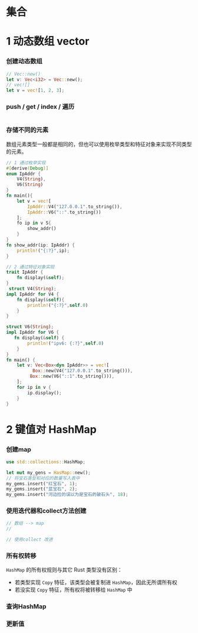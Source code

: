 # 集合



# 1 动态数组 vector

### 创建动态数组

```rust
// Vec::new()
let v: Vec<i32> = Vec::new();
// vec![]
let v = vec![1, 2, 3];
```

### push / get / index / 遍历

```rust
```



### 存储不同的元素

数组元素类型一般都是相同的，但也可以使用枚举类型和特征对象来实现不同类型的元素。

```rust
// 1 通过枚举实现
#[derive(Debug)]
enum IpAddr {
    V4(String),
    V6(String)
}
fn main(){
    let v = vec![
        IpAddr::V4("127.0.0.1".to_string()),
        IpAddr::V6("::".to_string())
    ];
    fo ip in v S{
        show_addr()
    }
}
fn show_addr(ip: IpAddr) {
    println!("{:?}",ip);
}
```

```rust
// 2 通过特征对象实现
trait IpAddr {
    fn display(&self);
}
 struct V4(String);
impl IpAddr for V4 {
    fn display(&self){
        println!("{:?}",self.0)
    }
}

struct V6(String);
impl IpAddr for V6 {
   fn display(&self) {
        println!("ipv6: {:?}",self.0)
    } 
}
fn main() {
    let v: Vec<Box<dyn IpAddr>> = vec![
      	  Box::new(V4("127.0.0.1".to_string())),
         Box::new(V6("::1".to_string())),
    ];
    for ip in v {
        ip.display();
    }
}
```



# 2 键值对 HashMap

### 创建map

```rust
use std::collections::HashMap;

let mut my_gens = HasMap::new();
// 将宝石类型和对应的数量写入表中
my_gems.insert("红宝石", 1);
my_gems.insert("蓝宝石", 2);
my_gems.insert("河边捡的误以为是宝石的破石头", 18);
```

### 使用迭代器和collect方法创建

```rust
// 数组 --> map
// 

// 使用collect 改进
```

### 所有权转移

`HashMap` 的所有权规则与其它 Rust 类型没有区别：

- 若类型实现 `Copy` 特征，该类型会被复制进 `HashMap`，因此无所谓所有权
- 若没实现 `Copy` 特征，所有权将被转移给 `HashMap` 中



### 查询HashMap



### 更新值

